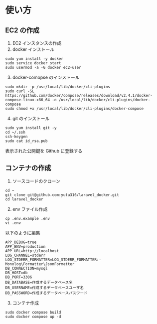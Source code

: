 # 使い方

## EC2 の作成

1. EC2 インスタンスの作成
2. docker インストール

```
sudo yum install -y docker
sudo service docker start
sudo usermod -a -G docker ec2-user
```

3. docker-comopse のインストール

```
sudo mkdir -p /usr/local/lib/docker/cli-plugins
sudo curl -SL https://github.com/docker/compose/releases/download/v2.4.1/docker-compose-linux-x86_64 -o /usr/local/lib/docker/cli-plugins/docker-compose
sudo chmod +x /usr/local/lib/docker/cli-plugins/docker-compose
```

4. git のインストール

```
sudo yum install git -y
cd ~/.ssh
ssh-keygen
sudo cat id_rsa.pub
```

表示された公開鍵を Github に登録する

## コンテナの作成

1. ソースコードのクローン

```
cd ~
git clone git@github.com:yuta316/laravel_docker.git
cd laravel_docker
```

2. env ファイル作成

```
cp .env.example .env
vi .env
```

以下のように編集

```
APP_DEBUG=true
APP_ENV=production
APP_URL=http://localhost
LOG_CHANNEL=stderr
LOG_STDERR_FORMATTER=LOG_STDERR_FORMATTER:-Monolog\Formatter\JsonFormatter
DB_CONNECTION=mysql
DB_HOST=db
DB_PORT=3306
DB_DATABASE=作成するデータベース名
DB_USERNAME=作成するデータベースユーザ名
DB_PASSWORD=作成するデータベースパスワード
```

3. コンテナ作成

```
sudo docker compose build
sudo docker compose up -d
```

